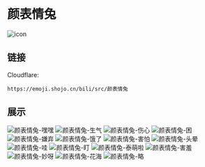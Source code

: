 # 颜表情兔
![icon](https://emoji.shojo.cn/bili/src/颜表情兔/icon.png)
## 链接
Cloudflare:
```
https://emoji.shojo.cn/bili/src/颜表情兔
```
## 展示
![颜表情兔-嘿嘿](https://emoji.shojo.cn/bili/src/颜表情兔/颜表情兔-嘿嘿.png)
![颜表情兔-生气](https://emoji.shojo.cn/bili/src/颜表情兔/颜表情兔-生气.png)
![颜表情兔-伤心](https://emoji.shojo.cn/bili/src/颜表情兔/颜表情兔-伤心.png)
![颜表情兔-困](https://emoji.shojo.cn/bili/src/颜表情兔/颜表情兔-困.png)
![颜表情兔-嫌弃](https://emoji.shojo.cn/bili/src/颜表情兔/颜表情兔-嫌弃.png)
![颜表情兔-饿了](https://emoji.shojo.cn/bili/src/颜表情兔/颜表情兔-饿了.png)
![颜表情兔-害怕](https://emoji.shojo.cn/bili/src/颜表情兔/颜表情兔-害怕.png)
![颜表情兔-头晕](https://emoji.shojo.cn/bili/src/颜表情兔/颜表情兔-头晕.png)
![颜表情兔-哇](https://emoji.shojo.cn/bili/src/颜表情兔/颜表情兔-哇.png)
![颜表情兔-盯](https://emoji.shojo.cn/bili/src/颜表情兔/颜表情兔-盯.png)
![颜表情兔-泰萌啦](https://emoji.shojo.cn/bili/src/颜表情兔/颜表情兔-泰萌啦.png)
![颜表情兔-害羞](https://emoji.shojo.cn/bili/src/颜表情兔/颜表情兔-害羞.png)
![颜表情兔-妙呀](https://emoji.shojo.cn/bili/src/颜表情兔/颜表情兔-妙呀.png)
![颜表情兔-花海](https://emoji.shojo.cn/bili/src/颜表情兔/颜表情兔-花海.png)
![颜表情兔-略](https://emoji.shojo.cn/bili/src/颜表情兔/颜表情兔-略.png)
